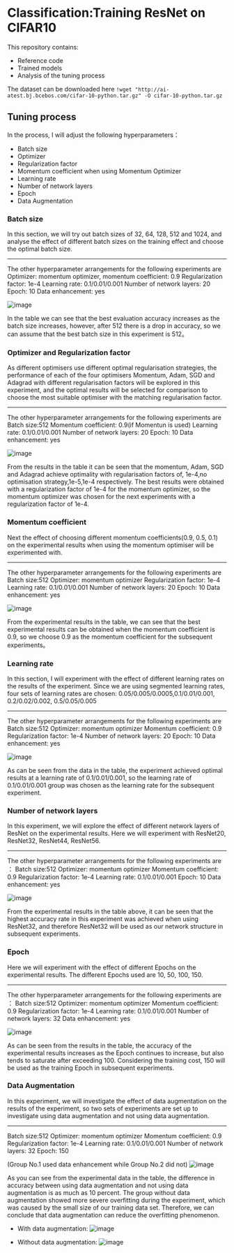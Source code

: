 # Classification:Training ResNet on CIFAR10
This repository contains:

* Reference code
* Trained models
* Analysis of the tuning process

The dataset can be downloaded here
`!wget "http://ai-atest.bj.bcebos.com/cifar-10-python.tar.gz" -O cifar-10-python.tar.gz`

## Tuning process
In the process, I will adjust the following hyperparameters：

* Batch size
* Optimizer
* Regularization factor
* Momentum coefficient when using Momentum Optimizer
* Learning rate
* Number of network layers
* Epoch
* Data Augmentation

### Batch size
In this section, we will try out batch sizes of 32, 64, 128, 512 and 1024, and analyse the effect of different batch sizes on the training effect and choose the optimal batch size. 

* * *

The other hyperparameter arrangements for the following experiments are
Optimizer: momentum optimizer, momentum coefficient: 0.9
Regularization factor: 1e-4
Learning rate: 0.1/0.01/0.001
Number of network layers: 20
Epoch: 10
Data enhancement: yes

![image](https://github.com/Lipyu/ResNetOnCIFAR10/blob/main/Result/BatchSize.png)

In the table we can see that the best evaluation accuracy increases as the batch size increases, however, after 512 there is a drop in accuracy, so we can assume that the best batch size in this experiment is 512。

### Optimizer and Regularization factor
As different optimisers use different optimal regularisation strategies, the performance of each of the four optimisers Momentum, Adam, SGD and Adagrad with different regularisation factors will be explored in this experiment, and the optimal results will be selected for comparison to choose the most suitable optimiser with the matching regularisation factor.

* * *

The other hyperparameter arrangements for the following experiments are
Batch size:512
Momentum coefficient: 0.9(if Momentun is used)
Learning rate: 0.1/0.01/0.001
Number of network layers: 20
Epoch: 10
Data enhancement: yes

![image](https://github.com/Lipyu/ResNetOnCIFAR10/blob/main/Result/Optimizer.png)

From the results in the table it can be seen that the momentum, Adam, SGD and Adagrad achieve optimality with regularisation factors of, 1e-4,no optimisation strategy,1e-5,1e-4 respectively. The best results were obtained with a regularization factor of 1e-4 for the momentum optimizer, so the momentum optimizer was chosen for the next experiments with a regularization factor of 1e-4.

### Momentum coefficient
Next the effect of choosing different momentum coefficients(0.9, 0.5, 0.1) on the experimental results when using the momentum optimiser will be experimented with.

* * *

The other hyperparameter arrangements for the following experiments are 
Batch size:512
Optimizer: momentum optimizer
Regularization factor: 1e-4
Learning rate: 0.1/0.01/0.001
Number of network layers: 20
Epoch: 10
Data enhancement: yes

![image](https://github.com/Lipyu/ResNetOnCIFAR10/blob/main/Result/MomentumCoefficient.png)

From the experimental results in the table, we can see that the best experimental results can be obtained when the momentum coefficient is 0.9, so we choose 0.9 as the momentum coefficient for the subsequent experiments。

### Learning rate
In this section, I will experiment with the effect of different learning rates on the results of the experiment. Since we are using segmented learning rates, four sets of learning rates are chosen: 0.05/0.005/0.0005,0.1/0.01/0.001, 0.2/0.02/0.002, 0.5/0.05/0.005

* * *

The other hyperparameter arrangements for the following experiments are 
Batch size:512
Optimizer: momentum optimizer
Momentum coefficient: 0.9
Regularization factor: 1e-4
Number of network layers: 20
Epoch: 10
Data enhancement: yes

![image](https://github.com/Lipyu/ResNetOnCIFAR10/blob/main/Result/LearningRate.png)

As can be seen from the data in the table, the experiment achieved optimal results at a learning rate of 0.1/0.01/0.001, so the learning rate of 0.1/0.01/0.001 group was chosen as the learning rate for the subsequent experiment.

### Number of network layers
In this experiment, we will explore the effect of different network layers of ResNet on the experimental results. Here we will experiment with ResNet20, ResNet32, ResNet44, ResNet56.

* * *

The other hyperparameter arrangements for the following experiments are ：
Batch size:512
Optimizer: momentum optimizer
Momentum coefficient: 0.9
Regularization factor: 1e-4
Learning rate: 0.1/0.01/0.001
Epoch: 10
Data enhancement: yes

![image](https://github.com/Lipyu/ResNetOnCIFAR10/blob/main/Result/networkLayers.png)

From the experimental results in the table above, it can be seen that the highest accuracy rate in this experiment was achieved when using ResNet32, and therefore ResNet32 will be used as our network structure in subsequent experiments.

### Epoch
Here we will experiment with the effect of different Epochs on the experimental results. The different Epochs used are 10, 50, 100, 150.

* * *

The other hyperparameter arrangements for the following experiments are ：
Batch size:512
Optimizer: momentum optimizer
Momentum coefficient: 0.9
Regularization factor: 1e-4
Learning rate: 0.1/0.01/0.001
Number of network layers: 32
Data enhancement: yes

![image](https://github.com/Lipyu/ResNetOnCIFAR10/blob/main/Result/Epoch.png)

As can be seen from the results in the table, the accuracy of the experimental results increases as the Epoch continues to increase, but also tends to saturate after exceeding 100. Considering the training cost, 150 will be used as the training Epoch in subsequent experiments.

### Data Augmentation
In this experiment, we will investigate the effect of data augmentation on the results of the experiment, so two sets of experiments are set up to investigate using data augmentation and not using data augmentation.

* * *

Batch size:512
Optimizer: momentum optimizer
Momentum coefficient: 0.9
Regularization factor: 1e-4
Learning rate: 0.1/0.01/0.001
Number of network layers: 32
Epoch: 150

(Group No.1 used data enhancement while Group No.2 did not)
![image](https://github.com/Lipyu/ResNetOnCIFAR10/blob/main/Result/DataAugmentation.png)

As you can see from the experimental data in the table, the difference in accuracy between using data augmentation and not using data augmentation is as much as 10 percent. The group without data augmentation showed more severe overfitting during the experiment, which was caused by the small size of our training data set. Therefore, we can conclude that data augmentation can reduce the overfitting phenomenon.

* With data augmentation:
![image](https://github.com/Lipyu/ResNetOnCIFAR10/blob/main/Result/1.png)


* Without data augmentation:
![image](https://github.com/Lipyu/ResNetOnCIFAR10/blob/main/Result/2.png)

